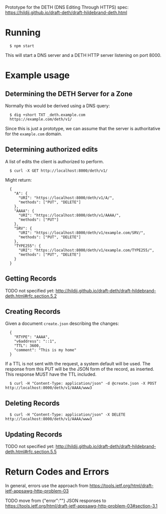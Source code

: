 Prototype for the DETH (DNS Editing Through HTTPS) spec:
https://hildjj.github.io/draft-deth/draft-hildebrand-deth.html

# Running
```
  $ npm start
```

This will start a DNS server and a DETH HTTP server listening on port 8000.

# Example usage

## Determining the DETH Server for a Zone

Normally this would be derived using a DNS query:
```
  $ dig +short TXT _deth.example.com
  https://example.com/deth/v1/
```

Since this is just a prototype, we can assume that the server is authoritative
for the `example.com` domain.

## Determining authorized edits

A list of edits the client is authorized to perform.
```
  $ curl -X GET http://localhost:8000/deth/v1/
```
Might return:
```
  {
    "A": {
      "URI": "https://localhost:8000/deth/v1/A/",
      "methods": ["PUT", "DELETE"]
    },
    "AAAA": {
      "URI": "https://localhost:8000/deth/v1/AAAA/",
      "methods": ["PUT"]
    },
    "SRV": {
      "URI": "https://localhost:8000/deth/v1/example.com/SRV/",
      "methods": ["PUT", "DELETE"]
    },
    "TYPE255": {
      "URI": "https://localhost:8000/deth/v1/example.com/TYPE255/",
      "methods": ["PUT", "DELETE"]
    }
  }
```

## Getting Records

TODO not specified yet:
http://hildjj.github.io/draft-deth/draft-hildebrand-deth.html#rfc.section.5.2

## Creating Records

Given a document `create.json` describing the changes:
```
  {
    "RTYPE": "AAAA",
    "v6address": "::1",
    "TTL": 3600,
    "comment": "This is my home"
  }
```
If a TTL is not sent with the request, a system default will be used. The response from this PUT will be the JSON form of the record, as inserted. This response MUST have the TTL included.
```
  $ curl -H "Content-Type: application/json" -d @create.json -X POST http://localhost:8000/deth/v1/AAAA/www3
```

## Deleting Records
```
  $ curl -H "Content-Type: application/json" -X DELETE http://localhost:8000/deth/v1/AAAA/www3
```

## Updating Records

TODO not specified yet:
http://hildjj.github.io/draft-deth/draft-hildebrand-deth.html#rfc.section.5.5

# Return Codes and Errors

In general, errors use the approach from https://tools.ietf.org/html/draft-ietf-appsawg-http-problem-03

TODO move from {"error":""} JSON responses to https://tools.ietf.org/html/draft-ietf-appsawg-http-problem-03#section-3.1
